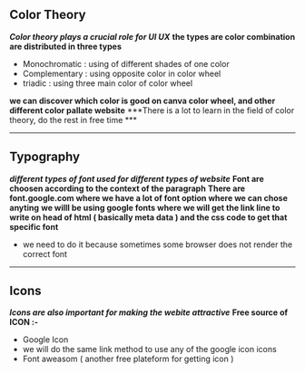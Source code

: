 ## Color Theory
***Color theory plays a crucial role for UI UX***
**the types are color combination are distributed in three types**
- Monochromatic : using of different shades of one color
- Complementary : using opposite color in color wheel
- triadic : using three main color of color wheel

**we can discover which color is good on canva color wheel, and other different  color pallate website**
***There is a lot to learn in the field of color theory, do the rest in free time ***

<hr>

## Typography

***different types of font used for different types of website***
**Font are choosen according to the context of the paragraph**
**There are font.google.com where we have a lot of font option where we can chose anyting**
**we willl be using google fonts where we will get the link line to write on head of html ( basically meta data ) and the css code to get that specific font**
 - we need to do it because sometimes some browser does not render the correct font

<hr>

## Icons
***Icons are also important for making the webite attractive***
**Free source of ICON :-**
 - Google Icon
 - we will do the same link method to use any of the google icon icons
- Font aweasom ( another free plateform for getting icon )